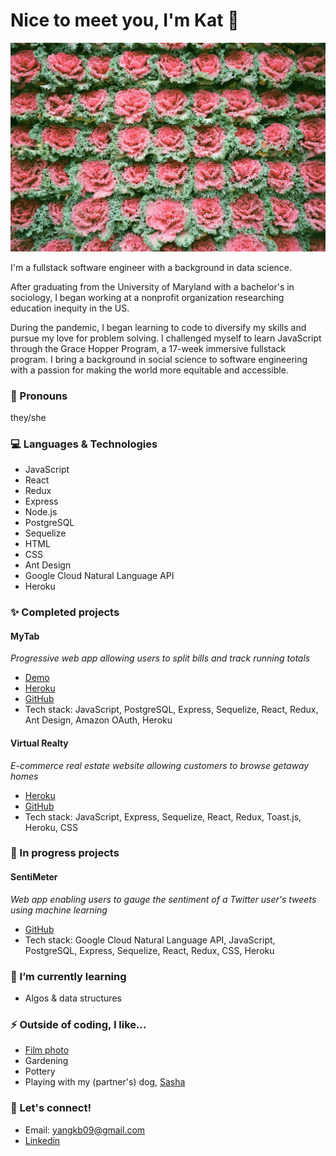 # Nice to meet you, I'm Kat :dizzy:

<img src="/public/cabbages.jpg" alt="Wall of cabbages in Shanghai, China" id="cabbages"/>

I'm a fullstack software engineer with a background in data science.

After graduating from the University of Maryland with a bachelor's in sociology, I began working at a nonprofit organization researching education inequity in the US.

During the pandemic, I began learning to code to diversify my skills and pursue my love for problem solving. I challenged myself to learn JavaScript through the Grace Hopper Program, a 17-week immersive fullstack program. I bring a background in social science to software engineering with a passion for making the world more equitable and accessible.

### :blossom: Pronouns
they/she

### :computer: Languages & Technologies
* JavaScript
* React 
* Redux 
* Express
* Node.js
* PostgreSQL
* Sequelize
* HTML
* CSS
* Ant Design
* Google Cloud Natural Language API
* Heroku

### :sparkles: Completed projects
#### MyTab
*Progressive web app allowing users to split bills and track running totals*
* [Demo](https://www.youtube.com/watch?v=2W1JQJa7L5c&list=PLx0iOsdUOUmnwv1vrUcoOhP736-omYGMN&index=6&ab_channel=FullstackAcademy)
* [Heroku](https://mytab-ghp.herokuapp.com/signup)
* [GitHub](https://github.com/yangkb09/MyTab)
* Tech stack: JavaScript, PostgreSQL, Express, Sequelize, React, Redux, Ant Design, Amazon OAuth, Heroku

#### Virtual Realty
*E-commerce real estate website allowing customers to browse getaway homes*
* [Heroku](https://virtual-realty.herokuapp.com/)
* [GitHub](https://github.com/yangkb09/GraceShopper)
* Tech stack: JavaScript, Express, Sequelize, React, Redux, Toast.js, Heroku, CSS


### 🌱 In progress projects
#### SentiMeter
*Web app enabling users to gauge the sentiment of a Twitter user's tweets using machine learning*
* [GitHub](https://github.com/yangkb09/SentiMeter)
* Tech stack: Google Cloud Natural Language API, JavaScript, PostgreSQL, Express, Sequelize, React, Redux, CSS, Heroku

### 🔭 I’m currently learning
* Algos & data structures

### :zap: Outside of coding, I like...
* [Film photo](https://photos.app.goo.gl/u1BFwkHdZuSideYF6)
* Gardening
* Pottery
* Playing with my (partner's) dog, [Sasha](https://photos.app.goo.gl/egZCirMfkPbbGYCU8)

### :email: Let's connect!
* Email: yangkb09@gmail.com
* [Linkedin](https://www.linkedin.com/in/yangkb09/)
